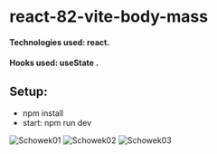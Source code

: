 # react-82-vite-body-mass

#### Technologies used: react.
#### Hooks used: useState .
## Setup:
* npm install
* start: npm run dev

![Schowek01](https://github.com/ajarek/react-82-vite-body-mass/assets/61388692/8be1cb67-7ac4-4384-898a-aacf3c716af9)
![Schowek02](https://github.com/ajarek/react-82-vite-body-mass/assets/61388692/b21afce6-6a8b-41b7-9638-2e30899ff7db)
![Schowek03](https://github.com/ajarek/react-82-vite-body-mass/assets/61388692/b496ba16-1db2-42ee-98f7-f5bbd675d2fd)
